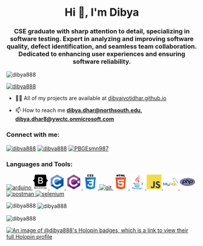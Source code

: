 <h1 align="center">Hi 👋, I'm Dibya</h1>
<h3 align="center">CSE graduate with sharp attention to detail, specializing in software testing. Expert in analyzing and improving software quality, defect identification, and seamless team collaboration. Dedicated to enhancing user experiences and ensuring software reliability.</h3>

<p align="left"> <img src="https://komarev.com/ghpvc/?username=dibya888&label=Profile%20views&color=0e75b6&style=flat" alt="dibya888" /> </p>

<p align="left"> <a href="https://github.com/ryo-ma/github-profile-trophy"><img src="https://github-profile-trophy.vercel.app/?username=dibya888" alt="dibya888" /></a> </p>

<!-- - 🔭 I’m currently focusing on **Software Quality Assurance**

- 🌱 I’m currently learning **Software Quality Assurance, The Complete 2023 Software Testing Bootcamp, Test Automation for Beginners [Selenium-Cypress-Playwright]** -->

- 👨‍💻 All of my projects are available at [dibyajyotidhar.github.io](https://dibyajyotidhar.github.io)

- 📫 How to reach me **dibya.dhar@northsouth.edu, dibya.dhar8@ywctc.onmicrosoft.com**

<h3 align="left">Connect with me:</h3>
<p align="left">
<a href="https://codepen.io/dibya888" target="blank"><img align="center" src="https://raw.githubusercontent.com/rahuldkjain/github-profile-readme-generator/master/src/images/icons/Social/codepen.svg" alt="dibya888" height="30" width="40" /></a>
<a href="https://linkedin.com/in/dibya888" target="blank"><img align="center" src="https://raw.githubusercontent.com/rahuldkjain/github-profile-readme-generator/master/src/images/icons/Social/linked-in-alt.svg" alt="dibya888" height="30" width="40" /></a>
<a href="https://discord.gg/PBGEsmn987" target="blank"><img align="center" src="https://raw.githubusercontent.com/rahuldkjain/github-profile-readme-generator/master/src/images/icons/Social/discord.svg" alt="PBGEsmn987" height="30" width="40" /></a>
</p>

<h3 align="left">Languages and Tools:</h3>
<p align="left"> <a href="https://www.arduino.cc/" target="_blank" rel="noreferrer"> <img src="https://cdn.worldvectorlogo.com/logos/arduino-1.svg" alt="arduino" width="40" height="40"/> </a> <a href="https://getbootstrap.com" target="_blank" rel="noreferrer"> <img src="https://raw.githubusercontent.com/devicons/devicon/master/icons/bootstrap/bootstrap-plain-wordmark.svg" alt="bootstrap" width="40" height="40"/> </a> <a href="https://www.cprogramming.com/" target="_blank" rel="noreferrer"> <img src="https://raw.githubusercontent.com/devicons/devicon/master/icons/c/c-original.svg" alt="c" width="40" height="40"/> </a> <a href="https://www.w3schools.com/cs/" target="_blank" rel="noreferrer"> <img src="https://raw.githubusercontent.com/devicons/devicon/master/icons/csharp/csharp-original.svg" alt="csharp" width="40" height="40"/> </a> <a href="https://www.w3schools.com/css/" target="_blank" rel="noreferrer"> <img src="https://raw.githubusercontent.com/devicons/devicon/master/icons/css3/css3-original-wordmark.svg" alt="css3" width="40" height="40"/> </a> <a href="https://git-scm.com/" target="_blank" rel="noreferrer"> <img src="https://www.vectorlogo.zone/logos/git-scm/git-scm-icon.svg" alt="git" width="40" height="40"/> </a> <a href="https://www.w3.org/html/" target="_blank" rel="noreferrer"> <img src="https://raw.githubusercontent.com/devicons/devicon/master/icons/html5/html5-original-wordmark.svg" alt="html5" width="40" height="40"/> </a> <a href="https://www.java.com" target="_blank" rel="noreferrer"> <img src="https://raw.githubusercontent.com/devicons/devicon/master/icons/java/java-original.svg" alt="java" width="40" height="40"/> </a> <a href="https://developer.mozilla.org/en-US/docs/Web/JavaScript" target="_blank" rel="noreferrer"> <img src="https://raw.githubusercontent.com/devicons/devicon/master/icons/javascript/javascript-original.svg" alt="javascript" width="40" height="40"/> </a> <a href="https://www.mysql.com/" target="_blank" rel="noreferrer"> <img src="https://raw.githubusercontent.com/devicons/devicon/master/icons/mysql/mysql-original-wordmark.svg" alt="mysql" width="40" height="40"/> </a> <a href="https://www.php.net" target="_blank" rel="noreferrer"> <img src="https://raw.githubusercontent.com/devicons/devicon/master/icons/php/php-original.svg" alt="php" width="40" height="40"/> </a> <a href="https://postman.com" target="_blank" rel="noreferrer"> <img src="https://www.vectorlogo.zone/logos/getpostman/getpostman-icon.svg" alt="postman" width="40" height="40"/> </a> <a href="https://www.selenium.dev" target="_blank" rel="noreferrer"> <img src="https://raw.githubusercontent.com/detain/svg-logos/780f25886640cef088af994181646db2f6b1a3f8/svg/selenium-logo.svg" alt="selenium" width="40" height="40"/> </a> </p>

<p><img align="left" src="https://github-readme-stats.vercel.app/api/top-langs?username=dibya888&show_icons=true&locale=en&layout=compact" alt="dibya888" /></p>

<p>&nbsp;<img align="center" src="https://github-readme-stats.vercel.app/api?username=dibya888&show_icons=true&locale=en" alt="dibya888" /></p>

<p><img align="center" src="https://github-readme-streak-stats.herokuapp.com/?user=dibya888&" alt="dibya888" /></p>

[![An image of @dibya888's Holopin badges, which is a link to view their full Holopin profile](https://holopin.me/dibya888)](https://holopin.io/@dibya888)

